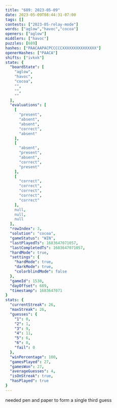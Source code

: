 ```yaml
---
title: "689: 2023-05-09"
date: 2023-05-09T08:44:31-07:00
tags: []
contests: ["2023-05-relay-mode"]
words: ["aglow","havoc","cocoa"]
openers: ["aglow"]
middlers: ["havoc"]
puzzles: [689]
hashes: ["PAACAAPACPCCCCCXXXXXXXXXXXXXXX"]
openerHashes: ["PAACA"]
shifts: ["ivkxk"]
state: {
  "boardState": [
    "aglow",
    "havoc",
    "cocoa",
    "",
    "",
    ""
  ],
  "evaluations": [
    [
      "present",
      "absent",
      "absent",
      "correct",
      "absent"
    ],
    [
      "absent",
      "present",
      "absent",
      "correct",
      "present"
    ],
    [
      "correct",
      "correct",
      "correct",
      "correct",
      "correct"
    ],
    null,
    null,
    null
  ],
  "rowIndex": 3,
  "solution": "cocoa",
  "gameStatus": "WIN",
  "lastPlayedTs": 1683647071057,
  "lastCompletedTs": 1683647071057,
  "hardMode": true,
  "settings": {
    "hardMode": true,
    "darkMode": true,
    "colorblindMode": false
  },
  "gameId": 1530,
  "dayOffset": 689,
  "timestamp": 1683647071
}
stats: {
  "currentStreak": 26,
  "maxStreak": 26,
  "guesses": {
    "1": 0,
    "2": 1,
    "3": 9,
    "4": 11,
    "5": 6,
    "6": 0,
    "fail": 0
  },
  "winPercentage": 100,
  "gamesPlayed": 27,
  "gamesWon": 27,
  "averageGuesses": 4,
  "isOnStreak": true,
  "hasPlayed": true
}
---
```

<!-- more -->
needed pen and paper to form a single third guess
